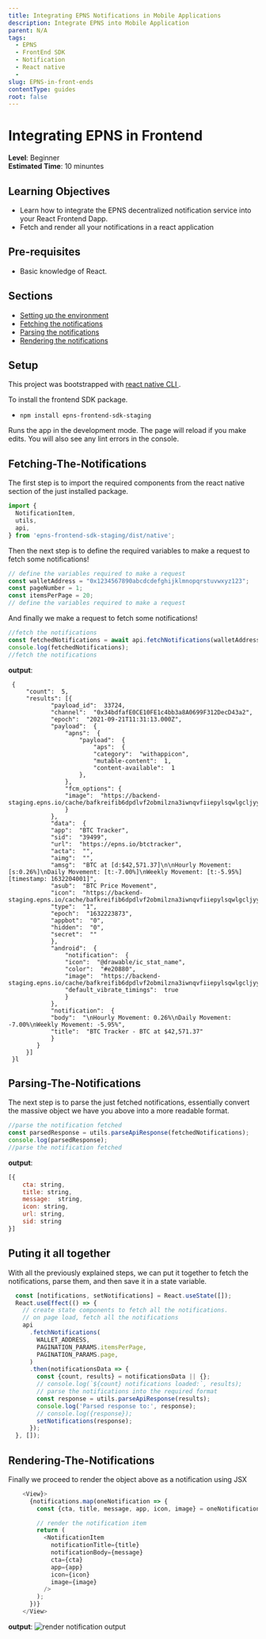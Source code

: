 ```yaml
---
title: Integrating EPNS Notifications in Mobile Applications
description: Integrate EPNS into Mobile Application
parent: N/A
tags:
  - EPNS
  - FrontEnd SDK
  - Notification
  - React native
  -
slug: EPNS-in-front-ends
contentType: guides
root: false
---
```

# Integrating EPNS in Frontend
**Level**: Beginner  
**Estimated Time**: 10 minuntes

## Learning Objectives

- Learn how to integrate the EPNS decentralized notification service into your React Frontend Dapp.
- Fetch and render all your notifications in a react application

## Pre-requisites

- Basic knowledge of React.

## Sections
- [Setting up the environment](#setup)
- [Fetching the notifications](#fetching-the-notifications)
- [Parsing the notifications](#parsing-the-notifications)
- [Rendering the notifications](#rendering-the-notifications)

## Setup

This project was bootstrapped with [react native CLI ](https://reactnative.dev/docs/environment-setup).
 
To install the frontend SDK package.
-  `npm install epns-frontend-sdk-staging`

Runs the app in the development mode.
The page will reload if you make edits.
You will also see any lint errors in the console.


## Fetching-The-Notifications
The first step is to import the required components from the react native section of the just installed package.
```javascript
import {
  NotificationItem,
  utils,
  api,
} from 'epns-frontend-sdk-staging/dist/native';
```

Then the next step is to define the required variables to make a request to fetch some notifications!
```javascript
// define the variables required to make a request
const walletAddress = "0x1234567890abcdcdefghijklmnopqrstuvwxyz123";
const pageNumber = 1;
const itemsPerPage = 20;
// define the variables required to make a request
```
And finally we make a request to fetch some notifications!
```javascript
//fetch the notifications
const fetchedNotifications = await api.fetchNotifications(walletAddress, itemsPerPage, pageNumber)
console.log(fetchedNotifications);
//fetch the notifications
```
**output**:
```
 {
	 "count":  5,
	 "results": [{
			"payload_id":  33724,
			"channel":  "0x34bdfafE0CE10FE1c4bb3a8A0699F312DecD43a2",
			"epoch":  "2021-09-21T11:31:13.000Z",
			"payload":  {
				"apns":  {
					"payload":  {
						"aps":  {
						"category":  "withappicon",
						"mutable-content":  1,
						"content-available":  1
					},	
				},
				"fcm_options": {
				"image":  "https://backend-staging.epns.io/cache/bafkreifib6dpdlvf2obmilzna3iwnqvfiiepylsqwlgcljyyzt7axpng5q.jpg"
				}
			},
			"data":  {
			"app":  "BTC Tracker",
			"sid":  "39499",
			"url":  "https://epns.io/btctracker",
			"acta":  "",
			"aimg":  "",
			"amsg":  "BTC at [d:$42,571.37]\n\nHourly Movement: [s:0.26%]\nDaily Movement: [t:-7.00%]\nWeekly Movement: [t:-5.95%][timestamp: 1632204001]",
			"asub":  "BTC Price Movement",
			"icon":  "https://backend-staging.epns.io/cache/bafkreifib6dpdlvf2obmilzna3iwnqvfiiepylsqwlgcljyyzt7axpng5q.jpg",
			"type":  "1",
			"epoch":  "1632223873",
			"appbot":  "0",
			"hidden":  "0",
			"secret":  ""
			},
			"android":  {
				"notification":  {
				"icon":  "@drawable/ic_stat_name",
				"color":  "#e20880",
				"image":  "https://backend-staging.epns.io/cache/bafkreifib6dpdlvf2obmilzna3iwnqvfiiepylsqwlgcljyyzt7axpng5q.jpg",
				"default_vibrate_timings":  true
				}
			},
			"notification":  {
			"body":  "\nHourly Movement: 0.26%\nDaily Movement: -7.00%\nWeekly Movement: -5.95%",
			"title":  "BTC Tracker - BTC at $42,571.37"
			}
		}
	 }]
 }l
```

## Parsing-The-Notifications

The next step is to parse the just fetched notifications, essentially convert the massive object we have you above into a more readable format.
```javascript
//parse the notification fetched
const parsedResponse = utils.parseApiResponse(fetchedNotifications);
console.log(parsedResponse);
//parse the notification fetched
```

**output**:
```javascript
[{
	cta: string,
	title: string,
	message:  string,
	icon: string,
	url: string,
	sid: string
}]
```
## Puting it all together
With all the previously explained steps, we can put it together to fetch the notifications, parse them, and then save it in a state variable.

```javascript
  const [notifications, setNotifications] = React.useState([]);
  React.useEffect(() => {
    // create state components to fetch all the notifications.
    // on page load, fetch all the notifications
    api
      .fetchNotifications(
        WALLET_ADDRESS,
        PAGINATION_PARAMS.itemsPerPage,
        PAGINATION_PARAMS.page,
      )
      .then(notificationsData => {
        const {count, results} = notificationsData || {};
        // console.log(`${count} notifications loaded:`, results);
        // parse the notifications into the required format
        const response = utils.parseApiResponse(results);
        console.log('Parsed response to:', response);
        // console.log({response});
        setNotifications(response);
      });
  }, []);
```


## Rendering-The-Notifications
Finally we proceed to render the object above as a notification using JSX
```javascript
    <View}>
      {notifications.map(oneNotification => {
        const {cta, title, message, app, icon, image} = oneNotification;

        // render the notification item
        return (
          <NotificationItem
            notificationTitle={title}
            notificationBody={message}
            cta={cta}
            app={app}
            icon={icon}
            image={image}
          />
        );
      })}
    </View>
```
 **output**:
 ![render notification output]([https://res.cloudinary.com/xand6r/image/upload/v1634632998/Screenshot_2021-10-19_at_09.27.44_wqvsia.png](https://res.cloudinary.com/xand6r/image/upload/v1634632998/Screenshot_2021-10-19_at_09.27.44_wqvsia.png))
